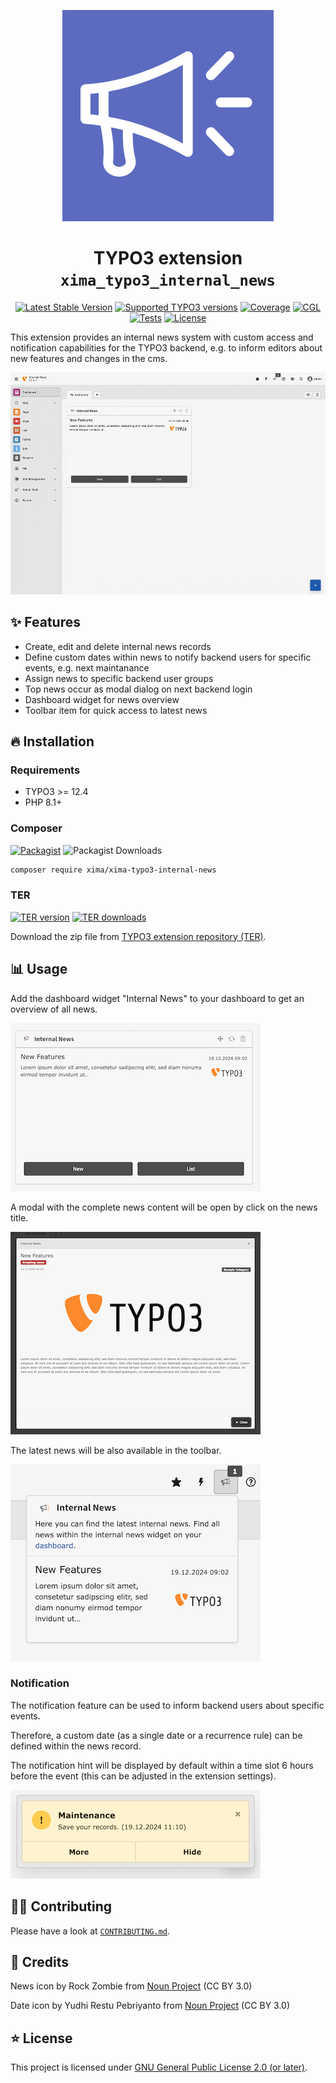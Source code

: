 <div align="center">

![Extension icon](Resources/Public/Icons/Extension.svg)

# TYPO3 extension `xima_typo3_internal_news`

[![Latest Stable Version](https://typo3-badges.dev/badge/xima_typo3_internal_news/version/shields.svg)](https://extensions.typo3.org/extension/xima_typo3_internal_news)
[![Supported TYPO3 versions](https://typo3-badges.dev/badge/xima_typo3_internal_news/typo3/shields.svg)](https://extensions.typo3.org/extension/xima_typo3_internal_news)
[![Coverage](https://img.shields.io/coverallsCoverage/github/xima-media/xima-typo3-internal-news?logo=coveralls)](https://coveralls.io/github/xima-media/xima-typo3-internal-news)
[![CGL](https://img.shields.io/github/actions/workflow/status/xima-media/xima-typo3-internal-news/cgl.yml?label=cgl&logo=github)](https://github.com/xima-media/xima-typo3-internal-news/actions/workflows/cgl.yml)
[![Tests](https://img.shields.io/github/actions/workflow/status/xima-media/xima-typo3-internal-news/tests.yml?label=tests&logo=github)](https://github.com/xima-media/xima-typo3-internal-news/actions/workflows/tests.yml)
[![License](https://poser.pugx.org/xima/xima-typo3-internal-news/license)](LICENSE.md)

</div>

This extension provides an internal news system with custom access and notification capabilities for the TYPO3 backend, e.g. to inform editors about new features and changes in the cms.

![Record](./Documentation/Images/screenrecord.gif)

## ✨ Features

* Create, edit and delete internal news records
* Define custom dates within news to notify backend users for specific events, e.g. next maintanance
* Assign news to specific backend user groups
* Top news occur as modal dialog on next backend login
* Dashboard widget for news overview
* Toolbar item for quick access to latest news


## 🔥 Installation

### Requirements

* TYPO3 >= 12.4 
* PHP 8.1+

### Composer

[![Packagist](https://img.shields.io/packagist/v/xima/xima-typo3-internal-news?label=version&logo=packagist)](https://packagist.org/packages/xima/xima-typo3-internal-news)
![Packagist Downloads](https://img.shields.io/packagist/dt/xima/xima-typo3-internal-news?color=brightgreen)

``` bash
composer require xima/xima-typo3-internal-news
```

### TER

[![TER version](https://typo3-badges.dev/badge/xima_typo3_internal_news/version/shields.svg)](https://extensions.typo3.org/extension/xima_typo3_internal_news)
[![TER downloads](https://typo3-badges.dev/badge/xima_typo3_internal_news/downloads/shields.svg)](https://extensions.typo3.org/extension/xima_typo3_internal_news)

Download the zip file from [TYPO3 extension repository (TER)](https://extensions.typo3.org/extension/xima_typo3_internal_news).

## 📊 Usage

Add the dashboard widget "Internal News" to your dashboard to get an overview of all news.

![Dashboard](./Documentation/Images/dashboard-widget.png)

A modal with the complete news content will be open by click on the news title.

![Modal](./Documentation/Images/news-modal.png)

The latest news will be also available in the toolbar.

![Toolbar](./Documentation/Images/toolbar-item.png)

### Notification

The notification feature can be used to inform backend users about specific events.

Therefore, a custom date (as a single date or a recurrence rule) can be defined within the news record.

The notification hint will be displayed by default within a time slot 6 hours before the event (this can be adjusted in the extension settings).

![Notification](./Documentation/Images/notification.png)

## 🧑‍💻 Contributing

Please have a look at [`CONTRIBUTING.md`](CONTRIBUTING.md).

## 💎 Credits

News icon by Rock Zombie from <a href="https://thenounproject.com/icon/news-3141439/" target="_blank" title="Icon">
Noun Project</a> (CC BY 3.0)

Date icon by Yudhi Restu Pebriyanto from <a href="https://thenounproject.com/icon/date-7203889/" target="_blank" title="Icon">
Noun Project</a> (CC BY 3.0)

## ⭐ License

This project is licensed
under [GNU General Public License 2.0 (or later)](LICENSE.md).